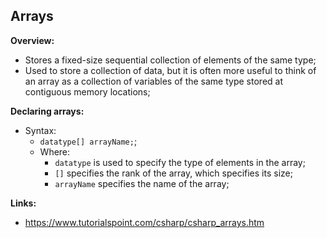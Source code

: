 ## Arrays

**Overview:**

- Stores a fixed-size sequential collection of elements of the same type;
- Used to store a collection of data, but it is often more useful to think of an array as a collection of variables of the same type stored at contiguous memory locations;

**Declaring arrays:**

- Syntax:
  - `datatype[] arrayName;`;
  - Where:
    - `datatype` is used to specify the type of elements in the array;
    - `[]` specifies the rank of the array, which specifies its size;
    - `arrayName` specifies the name of the array;

**Links:**

- https://www.tutorialspoint.com/csharp/csharp_arrays.htm
